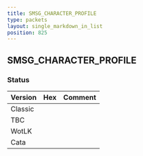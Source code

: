 ```yaml
---
title: SMSG_CHARACTER_PROFILE
type: packets
layout: single_markdown_in_list
position: 825
---
```


## SMSG_CHARACTER_PROFILE

### Status

Version | Hex | Comment
---------- | ---------- | ---------- 
Classic |  |  
TBC |  |  
WotLK |  |  
Cata |  |  
